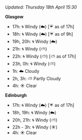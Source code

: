 *Updated: Thursday 18th April 15:30*

**Glasgow**

* 17h: :cyclone: Windy (:cloud:) [:umbrella: as of 17h]
* 18h: :cyclone: Windy (:cloud:) [:umbrella: as of 9h]
* 19h, 20h: :cyclone: Windy (:cloud:)
* 21h: :cyclone: Windy (:partly_sunny:)
* 22h: :cyclone: Windy (:partly_sunny:) [:partly_sunny: as of 17h]
* 23h, 0h: :cyclone: Windy (:partly_sunny:)
* 1h: :cloud: Cloudy
* 2h, 3h: :partly_sunny: Partly Cloudy
* 4h: :sunny: Clear

**Edinburgh**

* 17h: :cyclone: Windy (:cloud:) [:umbrella: as of 17h]
* 18h, 19h: :cyclone: Windy (:cloud:)
* 20h, 21h: :cyclone: Windy (:partly_sunny:)
* 22h - 3h: :cyclone: Windy (:sunny:)
* 4h: :sunny: Clear
